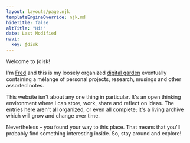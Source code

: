 ```yaml
---
layout: layouts/page.njk
templateEngineOverride: njk,md
hideTitle: false
altTitle: "Hi!"
date: Last Modified
navi:
  key: ƒdisk
---
```


Welcome to ƒdisk!

I'm [Fred](/author) and this is my loosely organized [digital garden](/design/#digital-garden) <span style="color:var(--fg_acc);">eventually</span> containing a mélange of personal projects, research, musings and other assorted notes. 

This website isn't about any one thing in particular. It's an open thinking environment where I can store, work, share and reflect on ideas. The entries here aren't all organized, or even all complete; it's a living archive which will grow and change over time.

Nevertheless – you found your way to this place. That means that you'll probably find something interesting inside. So, stay around and explore! 

